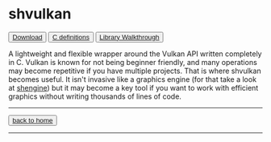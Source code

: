# shvulkan

<button class="btn">[Download](https://github.com/MrSinho/shvulkan.git)</button>
<button class="btn">[C definitions](c_definitions)</button>
<button class="btn">[Library Walkthrough](library_walkthrough)</button>

A lightweight and flexible wrapper around the Vulkan API written completely in C. Vulkan is known for not being beginner friendly, and many operations may become repetitive if you have multiple projects. That is where shvulkan becomes useful. It isn't invasive like a graphics engine (for that take a look at [shengine](../shengine/index)) but it may become a key tool if you want to work with efficient graphics without writing thousands of lines of code.

---

<button class="btn">[back to home](../../index)</button>

---